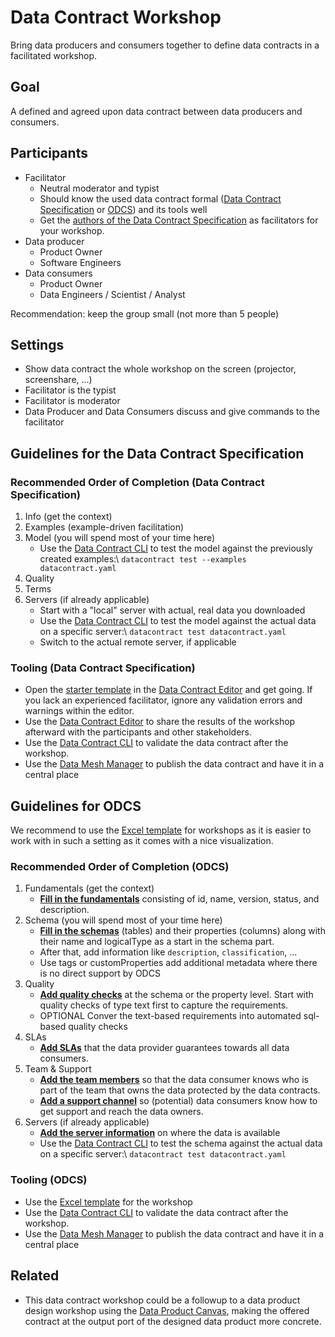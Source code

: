 # Data Contract Workshop

Bring data producers and consumers together to define data contracts in a facilitated workshop.

## Goal

A defined and agreed upon data contract between data producers and consumers.

## Participants

- Facilitator
  - Neutral moderator and typist
  - Should know the used data contract formal ([Data Contract Specification](https://datacontract.com) or [ODCS](https://bitol-io.github.io/open-data-contract-standard/latest/)) and its tools well
  - Get the [authors of the Data Contract Specification](https://datacontract.com/#authors) as facilitators for your workshop.
- Data producer
  - Product Owner
  - Software Engineers
- Data consumers
  - Product Owner
  - Data Engineers / Scientist / Analyst

Recommendation: keep the group small (not more than 5 people)

## Settings

- Show data contract the whole workshop on the screen (projector, screenshare, ...)
- Facilitator is the typist
- Facilitator is moderator
- Data Producer and Data Consumers discuss and give commands to the facilitator

## Guidelines for the Data Contract Specification

### Recommended Order of Completion (Data Contract Specification)

1. Info (get the context)
2. Examples (example-driven facilitation)
3. Model (you will spend most of your time here)
   - Use the [Data Contract CLI](https://cli.datacontract.com) to test the model against the previously created examples:\\
    `datacontract test --examples datacontract.yaml`
4. Quality
5. Terms
6. Servers (if already applicable)
   - Start with a "local" server with actual, real data you downloaded
   - Use the [Data Contract CLI](https://cli.datacontract.com) to test the model against the actual data on a specific server:\\
    `datacontract test datacontract.yaml`
   - Switch to the actual remote server, if applicable

### Tooling (Data Contract Specification)

- Open the [starter template](https://datacontract.com/datacontract.init.yaml) in the [Data Contract Editor](https://editor.datacontract.com) and get going. If you lack an experienced facilitator, ignore any validation errors and warnings within the editor.
- Use the [Data Contract Editor](https://editor.datacontract.com) to share the results of the workshop afterward with the participants and other stakeholders.
- Use the [Data Contract CLI](https://cli.datacontract.com) to validate the data contract after the workshop.
- Use the [Data Mesh Manager](https://www.datamesh-manager.com) to publish the data contract and have it in a central place

## Guidelines for ODCS

We recommend to use the [Excel template](https://github.com/datacontract/open-data-contract-standard-excel-template) for workshops as it is easier to work with in such a setting as it comes with a nice visualization.

### Recommended Order of Completion (ODCS)

1. Fundamentals (get the context)
   - **[Fill in the fundamentals](https://bitol-io.github.io/open-data-contract-standard/latest/#fundamentals)** consisting of id, name, version, status, and description.
2. Schema (you will spend most of your time here)
   - **[Fill in the schemas](https://bitol-io.github.io/open-data-contract-standard/latest/#schema)** (tables) and their properties (columns) along with their name and logicalType as a start in the schema part. 
   - After that, add information like `description`, `classification`, ...
   - Use tags or customProperties add additional metadata where there is no direct support by ODCS
3. Quality
   - **[Add quality checks](https://bitol-io.github.io/open-data-contract-standard/latest/#data-quality)** at the schema or the property level. Start with quality checks of type text first to capture the requirements.
   - OPTIONAL Conver the text-based requirements into automated sql-based quality checks
4. SLAs
   - **[Add SLAs](https://bitol-io.github.io/open-data-contract-standard/latest/#service-level-agreement-sla)** that the data provider guarantees towards all data consumers.
5. Team & Support
   - **[Add the team members](https://bitol-io.github.io/open-data-contract-standard/latest/#team)** so that the data consumer knows who is part of the team that owns the data protected by the data contracts.
   - **[Add a support channel](https://bitol-io.github.io/open-data-contract-standard/latest/#support-and-communication-channels)** so (potential) data consumers know how to get support and reach the data owners.
6. Servers (if already applicable)
   - **[Add the server information](https://bitol-io.github.io/open-data-contract-standard/latest/#infrastructure-and-servers)** on where the data is available
   - Use the [Data Contract CLI](https://cli.datacontract.com) to test the schema against the actual data on a specific server:\\
    `datacontract test datacontract.yaml`

### Tooling (ODCS)

- Use the [Excel template](https://github.com/datacontract/open-data-contract-standard-excel-template) for the workshop
- Use the [Data Contract CLI](https://cli.datacontract.com) to validate the data contract after the workshop.
- Use the [Data Mesh Manager](https://www.datamesh-manager.com) to publish the data contract and have it in a central place

## Related

- This data contract workshop could be a followup to a data product design workshop using the [Data Product Canvas](https://www.datamesh-architecture.com/data-product-canvas), making the offered contract at the output port of the designed data product more concrete.
